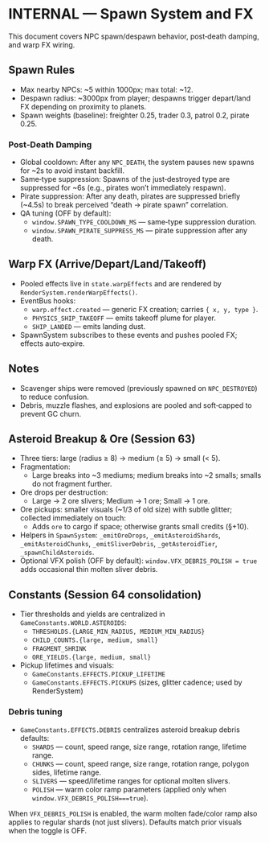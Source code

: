 # INTERNAL — Spawn System and FX

This document covers NPC spawn/despawn behavior, post‑death damping, and warp FX wiring.

## Spawn Rules

- Max nearby NPCs: ~5 within 1000px; max total: ~12.
- Despawn radius: ~3000px from player; despawns trigger depart/land FX depending on proximity to planets.
- Spawn weights (baseline): freighter 0.25, trader 0.3, patrol 0.2, pirate 0.25.

### Post‑Death Damping

- Global cooldown: After any `NPC_DEATH`, the system pauses new spawns for ~2s to avoid instant backfill.
- Same‑type suppression: Spawns of the just‑destroyed type are suppressed for ~6s (e.g., pirates won’t immediately respawn).
- Pirate suppression: After any death, pirates are suppressed briefly (~4.5s) to break perceived “death → pirate spawn” correlation.
- QA tuning (OFF by default):
  - `window.SPAWN_TYPE_COOLDOWN_MS` — same‑type suppression duration.
  - `window.SPAWN_PIRATE_SUPPRESS_MS` — pirate suppression after any death.

## Warp FX (Arrive/Depart/Land/Takeoff)

- Pooled effects live in `state.warpEffects` and are rendered by `RenderSystem.renderWarpEffects()`.
- EventBus hooks:
  - `warp.effect.created` — generic FX creation; carries `{ x, y, type }`.
  - `PHYSICS_SHIP_TAKEOFF` — emits takeoff plume for player.
  - `SHIP_LANDED` — emits landing dust.
- SpawnSystem subscribes to these events and pushes pooled FX; effects auto‑expire.

## Notes

- Scavenger ships were removed (previously spawned on `NPC_DESTROYED`) to reduce confusion.
- Debris, muzzle flashes, and explosions are pooled and soft‑capped to prevent GC churn.

## Asteroid Breakup & Ore (Session 63)

- Three tiers: large (radius ≥ 8) → medium (≥ 5) → small (< 5).
- Fragmentation:
  - Large breaks into ~3 mediums; medium breaks into ~2 smalls; smalls do not fragment further.
- Ore drops per destruction:
  - Large → 2 ore slivers; Medium → 1 ore; Small → 1 ore.
- Ore pickups: smaller visuals (~1/3 of old size) with subtle glitter; collected immediately on touch:
  - Adds `ore` to cargo if space; otherwise grants small credits (§+10).
- Helpers in `SpawnSystem`: `_emitOreDrops`, `_emitAsteroidShards`, `_emitAsteroidChunks`, `_emitSliverDebris`, `_getAsteroidTier`, `_spawnChildAsteroids`.
- Optional VFX polish (OFF by default): `window.VFX_DEBRIS_POLISH = true` adds occasional thin molten sliver debris.

## Constants (Session 64 consolidation)

- Tier thresholds and yields are centralized in `GameConstants.WORLD.ASTEROIDS`:
  - `THRESHOLDS.{LARGE_MIN_RADIUS, MEDIUM_MIN_RADIUS}`
  - `CHILD_COUNTS.{large, medium, small}`
  - `FRAGMENT_SHRINK`
  - `ORE_YIELDS.{large, medium, small}`
- Pickup lifetimes and visuals:
  - `GameConstants.EFFECTS.PICKUP_LIFETIME`
  - `GameConstants.EFFECTS.PICKUPS` (sizes, glitter cadence; used by RenderSystem)

### Debris tuning

- `GameConstants.EFFECTS.DEBRIS` centralizes asteroid breakup debris defaults:
  - `SHARDS` — count, speed range, size range, rotation range, lifetime range.
  - `CHUNKS` — count, speed range, size range, rotation range, polygon sides, lifetime range.
  - `SLIVERS` — speed/lifetime ranges for optional molten slivers.
  - `POLISH` — warm color ramp parameters (applied only when `window.VFX_DEBRIS_POLISH===true`).

When `VFX_DEBRIS_POLISH` is enabled, the warm molten fade/color ramp also applies to regular shards (not just slivers). Defaults match prior visuals when the toggle is OFF.
